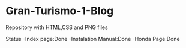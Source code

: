 # Gran-Turismo-1-Blog
Repository with HTML,CSS and PNG files

Status
-Index page:Done
-Instalation Manual:Done
-Honda Page:Done

